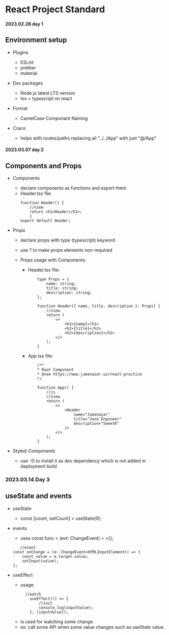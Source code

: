 # React Project Standard

#### 2023.02.28 day 1

## Environment setup

-   Plugins
    -   ESLint
    -   prettier
    -   material
-   Dev packages

    -   Node.js latest LTS version
    -   tsx = typescript on react

-   Format

    -   CamelCase Componant Naming

-   Craco
    -   helps with routes/paths replacing all "../../App" with just "@/App"

#### 2023.03.07 day 2

## Components and Props

-   Components

    -   declare components as functions and export them
    -   Header.tsx file
        ```
        function Header() {
            //view
            return <h1>Header</h1>;
            }
        export default Header;
        ```

-   Props

    -   declare props with type (typescript) keyword
    -   use ? to make props elements non-required
    -   Props usage with Components:

        -   Header.tsx file:

            ```
                type Props = {
                    name: string;
                    title: string;
                    description: string;
                };

                function Header({ name, title, description }: Props) {
                    //view
                    return (
                        <>
                            <h1>{name}</h1>
                            <h2>{title}</h2>
                            <h2>{description}</h2>
                        </>
                    );
                }
            ```

        -   App.tsx file:

            ```
                /**
                * Root Component
                * @see https://www.jumanazar.uz/react-practice
                */

                function App() {
                    //js
                    //view
                    return (
                        <>
                            <Header
                                name="Jumanazar"
                                title="Java Engineer"
                                description="SweetK"
                            />
                        </>
                    );
                }
            ```

-   Styled-Components
    -   use -D to install it as dev dependency which is not added in deployment build

### 2023.03.14 Day 3

## useState and events

-   useState

    -   const [count, setCount] = useState<number>(0);

-   events

    -   uses const func = (evt: ChangeEvent<HtmlElemName>) = >{};

    ```
       //event
    const onChange = (e: ChangeEvent<HTMLInputElement>) => {
        const value = e.target.value;
        setInput(value);
    };
    ```

-   useEffect
    -   usage:
        ```
          //watch
            useEffect(() => {
                //init
                console.log(inputValue);
            }, [inputValue]);
        ```
    -   is used for watching some change.
    -   ex: call some API when some value changes such as useState value.
